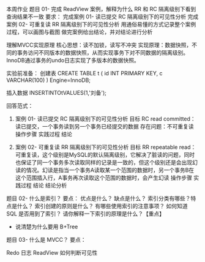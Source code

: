 本周作业
题目 01- 完成 ReadView 案例，解释为什么 RR 和 RC 隔离级别下看到查询结果不一致
要求：
完成案例 01- 读已提交 RC 隔离级别下的可见性分析
完成案例 02- 可重复读 RR 隔离级别下的可见性分析
用通俗易懂的方式记录整个案例过程，可以画图与截图
做完案例给出结论，并对结论进行分析

理解MVCC实现原理
核心思想：读不加锁，读写不冲突
实现原理：数据快照，不同的事务访问不同版本的数据快照，从而实现事务下对不同数据的隔离级别。InnoDB通过事务的undo日志实现了多版本的数据快照。

实验前准备：
创建表
CREATE TABLE t (
    id INT PRIMARY KEY,
    c VARCHAR(100)
) Engine=InnoDB;

插入数据
INSERTINTOtVALUES(1,'刘备');

回答范式：
1. 案例 01- 读已提交 RC 隔离级别下的可见性分析
目标
RC read committed：读已提交，一个事务读到另一个事务已经提交的数据
存在问题：不可重复读
操作步骤
实践过程
结论

2. 案例 02- 可重复读 RR 隔离级别下的可见性分析
目标
RR repeatable read：可重复读，这个级别是MySQL的默认隔离级别，它解决了脏读的问题，同时也保证了同一个事务多次读取同样的记录是一致的，但这个级别还是会出现幻读的情况。幻读是指当一个事务A读取某一个范围的数据时，另一个事务B在这个范围插入行，A事务再次读取这个范围的数据时，会产生幻读
操作步骤
实践过程
结论
结论分析

题目 02- 什么是索引？
要点：
优点是什么？
缺点是什么？
索引分类有哪些？特点是什么？
索引创建的原则是什么？
有哪些使用索引的注意事项？
如何知道 SQL 是否用到了索引？
请你解释一下索引的原理是什么？【重点】
- 说清楚为什么要用 B+Tree


题目 03- 什么是 MVCC？
要点：

Redo 日志
ReadView
如何判断可见性